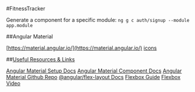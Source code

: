 #FitnessTracker

Generate a component for a specific module: `ng g c auth/signup --module app.module`

##Angular Material

[https://material.angular.io/](https://material.angular.io/)
[icons](https://material.io/resources/icons/?style=baseline)

##[Useful Resources & Links](https://altronbsi.udemy.com/course/angular-full-app-with-angular-material-angularfire-ngrx/learn/lecture/9120204#overview)

[Angular Material Setup Docs](https://material.angular.io/guide/getting-started)
[Angular Material Component Docs](https://material.angular.io/components/categories)
[Angular Material Github Repo](https://github.com/angular/material2)
[@angular/flex-layout Docs](https://github.com/angular/flex-layout)
[Flexbox Guide](https://css-tricks.com/snippets/css/a-guide-to-flexbox/)
[Flexbox Video](https://academind.com/learn/css/understanding-css/flexbox-basics-container)

